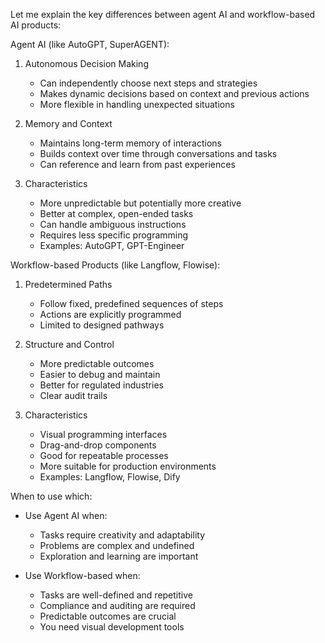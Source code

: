 Let me explain the key differences between agent AI and workflow-based AI products:

Agent AI (like AutoGPT, SuperAGENT):
1. Autonomous Decision Making
   - Can independently choose next steps and strategies
   - Makes dynamic decisions based on context and previous actions
   - More flexible in handling unexpected situations

2. Memory and Context
   - Maintains long-term memory of interactions
   - Builds context over time through conversations and tasks
   - Can reference and learn from past experiences

3. Characteristics
   - More unpredictable but potentially more creative
   - Better at complex, open-ended tasks
   - Can handle ambiguous instructions
   - Requires less specific programming
   - Examples: AutoGPT, GPT-Engineer

Workflow-based Products (like Langflow, Flowise):
1. Predetermined Paths
   - Follow fixed, predefined sequences of steps
   - Actions are explicitly programmed
   - Limited to designed pathways

2. Structure and Control
   - More predictable outcomes
   - Easier to debug and maintain
   - Better for regulated industries
   - Clear audit trails

3. Characteristics
   - Visual programming interfaces
   - Drag-and-drop components
   - Good for repeatable processes
   - More suitable for production environments
   - Examples: Langflow, Flowise, Dify

When to use which:
- Use Agent AI when:
  - Tasks require creativity and adaptability
  - Problems are complex and undefined
  - Exploration and learning are important

- Use Workflow-based when:
  - Tasks are well-defined and repetitive
  - Compliance and auditing are required
  - Predictable outcomes are crucial
  - You need visual development tools